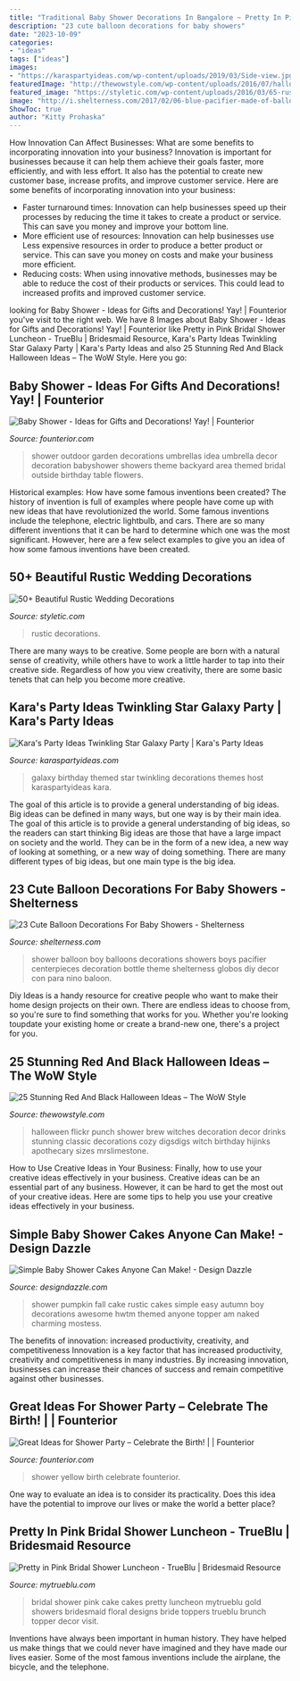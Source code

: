 ```yaml
---
title: "Traditional Baby Shower Decorations In Bangalore ~ Pretty In Pink Bridal Shower Luncheon"
description: "23 cute balloon decorations for baby showers"
date: "2023-10-09"
categories:
- "ideas"
tags: ["ideas"]
images:
- "https://karaspartyideas.com/wp-content/uploads/2019/03/Side-view.jpg"
featuredImage: "http://thewowstyle.com/wp-content/uploads/2016/07/halloween-wedding-centerpieces.jpg"
featured_image: "https://styletic.com/wp-content/uploads/2016/03/65-rustic-real-wedding-ideas.jpg"
image: "http://i.shelterness.com/2017/02/06-blue-pacifier-made-of-balloons-for-a-boys-baby-shower.jpg"
ShowToc: true
author: "Kitty Prohaska"
---
```



How Innovation Can Affect Businesses: What are some benefits to incorporating innovation into your business?
Innovation is important for businesses because it can help them achieve their goals faster, more efficiently, and with less effort. It also has the potential to create new customer base, increase profits, and improve customer service. Here are some benefits of incorporating innovation into your business: 
- Faster turnaround times: Innovation can help businesses speed up their processes by reducing the time it takes to create a product or service. This can save you money and improve your bottom line. 
- More efficient use of resources: Innovation can help businesses use Less expensive resources in order to produce a better product or service. This can save you money on costs and make your business more efficient. 
- Reducing costs: When using innovative methods, businesses may be able to reduce the cost of their products or services. This could lead to increased profits and improved customer service.

	

		
looking for Baby Shower - Ideas for Gifts and Decorations! Yay! | Founterior you've visit to the right web. We have 8 Images about Baby Shower - Ideas for Gifts and Decorations! Yay! | Founterior like Pretty in Pink Bridal Shower Luncheon - TrueBlu | Bridesmaid Resource, Kara&#039;s Party Ideas Twinkling Star Galaxy Party | Kara&#039;s Party Ideas and also 25 Stunning Red And Black Halloween Ideas – The WoW Style. Here you go:
		
    
## Baby Shower - Ideas For Gifts And Decorations! Yay! | Founterior

<img loading=lazy src="http://founterior.com/wp-content/uploads/2014/10/Outdoor-baby-shower-with-white-umbrellas-in-the-garden.jpg" onerror="this.onerror=null;this.src='https://tse1.mm.bing.net/th?id=OIP.m1vbL2QlMxMcS0o02GQvWAHaLH&amp;pid=15.1';" alt="Baby Shower - Ideas for Gifts and Decorations! Yay! | Founterior">

_Source: founterior.com_

>shower outdoor garden decorations umbrellas idea umbrella decor decoration babyshower showers theme backyard area themed bridal outside birthday table flowers. 

	

Historical examples: How have some famous inventions been created?
The history of invention is full of examples where people have come up with new ideas that have revolutionized the world. Some famous inventions include the telephone, electric lightbulb, and cars. There are so many different inventions that it can be hard to determine which one was the most significant. However, here are a few select examples to give you an idea of how some famous inventions have been created.

    
## 50+ Beautiful Rustic Wedding Decorations

<img loading=lazy src="https://styletic.com/wp-content/uploads/2016/03/65-rustic-real-wedding-ideas.jpg" onerror="this.onerror=null;this.src='https://tse3.mm.bing.net/th?id=OIP.z2nwUYV_dNEh-bdxSNwDSQHaLH&amp;pid=15.1';" alt="50+ Beautiful Rustic Wedding Decorations">

_Source: styletic.com_

>rustic decorations. 

	

There are many ways to be creative. Some people are born with a natural sense of creativity, while others have to work a little harder to tap into their creative side. Regardless of how you view creativity, there are some basic tenets that can help you become more creative.

    
## Kara&#039;s Party Ideas Twinkling Star Galaxy Party | Kara&#039;s Party Ideas

<img loading=lazy src="https://karaspartyideas.com/wp-content/uploads/2019/03/Side-view.jpg" onerror="this.onerror=null;this.src='https://tse1.mm.bing.net/th?id=OIP.v57qQDrorJTnppmPIjbApAHaJ4&amp;pid=15.1';" alt="Kara&#039;s Party Ideas Twinkling Star Galaxy Party | Kara&#039;s Party Ideas">

_Source: karaspartyideas.com_

>galaxy birthday themed star twinkling decorations themes host karaspartyideas kara. 

	

The goal of this article is to provide a general understanding of big ideas. Big ideas can be defined in many ways, but one way is by their main idea. The goal of this article is to provide a general understanding of big ideas, so the readers can start thinking
Big ideas are those that have a large impact on society and the world. They can be in the form of a new idea, a new way of looking at something, or a new way of doing something. There are many different types of big ideas, but one main type is the big idea.

    
## 23 Cute Balloon Decorations For Baby Showers - Shelterness

<img loading=lazy src="http://i.shelterness.com/2017/02/06-blue-pacifier-made-of-balloons-for-a-boys-baby-shower.jpg" onerror="this.onerror=null;this.src='https://tse1.mm.bing.net/th?id=OIP.87RNMS4RyZQw3jGBbUtoogHaMY&amp;pid=15.1';" alt="23 Cute Balloon Decorations For Baby Showers - Shelterness">

_Source: shelterness.com_

>shower balloon boy balloons decorations showers boys pacifier centerpieces decoration bottle theme shelterness globos diy decor con para nino baloon. 

	

Diy Ideas is a handy resource for creative people who want to make their home design projects on their own. There are endless ideas to choose from, so you're sure to find something that works for you. Whether you're looking toupdate your existing home or create a brand-new one, there's a project for you.

    
## 25 Stunning Red And Black Halloween Ideas – The WoW Style

<img loading=lazy src="http://thewowstyle.com/wp-content/uploads/2016/07/halloween-wedding-centerpieces.jpg" onerror="this.onerror=null;this.src='https://tse3.mm.bing.net/th?id=OIP.arWurlmSW-WjMztCNp5ZgAHaLJ&amp;pid=15.1';" alt="25 Stunning Red And Black Halloween Ideas – The WoW Style">

_Source: thewowstyle.com_

>halloween flickr punch shower brew witches decoration decor drinks stunning classic decorations cozy digsdigs witch birthday hijinks apothecary sizes mrslimestone. 

	

How to Use Creative Ideas in Your Business: Finally, how to use your creative ideas effectively in your business.
Creative ideas can be an essential part of any business. However, it can be hard to get the most out of your creative ideas. Here are some tips to help you use your creative ideas effectively in your business.

    
## Simple Baby Shower Cakes Anyone Can Make! - Design Dazzle

<img loading=lazy src="http://www.designdazzle.com/wp-content/uploads/2015/02/1-fall-baby-shower-cake-little-pumpkin.jpg" onerror="this.onerror=null;this.src='https://tse2.mm.bing.net/th?id=OIP.Q86hH0c7mOAAfSmV7hVTHQHaKV&amp;pid=15.1';" alt="Simple Baby Shower Cakes Anyone Can Make! - Design Dazzle">

_Source: designdazzle.com_

>shower pumpkin fall cake rustic cakes simple easy autumn boy decorations awesome hwtm themed anyone topper am naked charming mostess. 

	

The benefits of innovation: increased productivity, creativity, and competitiveness
Innovation is a key factor that has increased productivity, creativity and competitiveness in many industries. By increasing innovation, businesses can increase their chances of success and remain competitive against other businesses.

    
## Great Ideas For Shower Party – Celebrate The Birth! | | Founterior

<img loading=lazy src="https://founterior.com/wp-content/uploads/2014/10/Black-and-yellow-shower-party-with-balloons-and-cakes-.jpg" onerror="this.onerror=null;this.src='https://tse1.mm.bing.net/th?id=OIP.G835I7bWSG6YPN6eq8-XpwAAAA&amp;pid=15.1';" alt="Great Ideas for Shower Party – Celebrate the Birth! | | Founterior">

_Source: founterior.com_

>shower yellow birth celebrate founterior. 

	

One way to evaluate an idea is to consider its practicality. Does this idea have the potential to improve our lives or make the world a better place?

    
## Pretty In Pink Bridal Shower Luncheon - TrueBlu | Bridesmaid Resource

<img loading=lazy src="http://mytrueblu.com/wp-content/uploads/2016/01/Amandas-Surprise-Bridal-Shower-0020.jpg" onerror="this.onerror=null;this.src='https://tse3.mm.bing.net/th?id=OIP.8zzqta1z320EQYXMpdCS5AHaLG&amp;pid=15.1';" alt="Pretty in Pink Bridal Shower Luncheon - TrueBlu | Bridesmaid Resource">

_Source: mytrueblu.com_

>bridal shower pink cake cakes pretty luncheon mytrueblu gold showers bridesmaid floral designs bride toppers trueblu brunch topper decor visit. 

	

Inventions have always been important in human history. They have helped us make things that we could never have imagined and they have made our lives easier. Some of the most famous inventions include the airplane, the bicycle, and the telephone.

